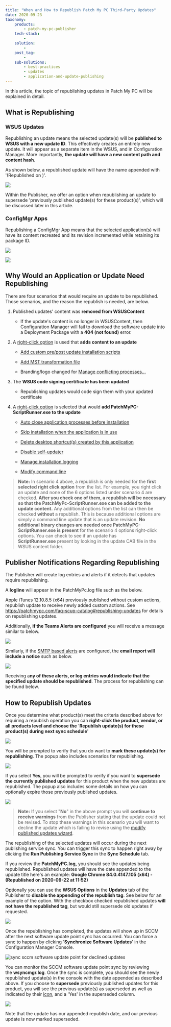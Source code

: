 ```yaml
---
title: "When and How to Republish Patch My PC Third-Party Updates"
date: 2020-09-23
taxonomy:
    products:
        - patch-my-pc-publisher
    tech-stack:
        - 
    solution:
        - 
    post_tag:
        - 
    sub-solutions:
        - best-practices
        - updates
        - application-and-update-publishing
---
```


In this article, the topic of republishing updates in Patch My PC will be explained in detail.

## What is Republishing

### WSUS Updates

Republishing an update means the selected update(s) will be **published to WSUS with a new update ID**. This effectively creates an entirely new update. It will appear as a separate item in the WSUS, and in Configuration Manager. More importantly, **the update will have a new content path and content hash**.

As shown below, a republished update will have the name appended with '(Republished on )'.

![](/_images/RemoteDesktopManager_3V7Eb7Pumf.png)

Within the Publisher, we offer an option when republishing an update to supersede 'previously published update(s) for these product(s)', which will be discussed later in this article.

### ConfigMgr Apps

Republishing a ConfigMgr App means that the selected application(s) will have its content recreated and its revision incremented while retaining its package ID.

![](/_images/RemoteDesktopManager_Jt4aaHOt4b.png)

![](/_images/KrmB8z1h2n.png)

## Why Would an Application or Update Need Republishing

There are four scenarios that would require an update to be republished. Those scenarios, and the reason the republish is needed, are below.

1. Published updates' content was **removed from WSUSContent**
    - If the update's content is no longer in WSUSContent, then Configuration Manager will fail to download the software update into a Deployment Package with a **404 (not found)** error.

3. A [right-click option](https://patchmypc.com/custom-options-available-for-third-party-updates-and-applications) is used that **adds content to an update**
    - [Add custom pre/post update installation scripts](https://patchmypc.com/custom-options-available-for-third-party-updates-and-applications#custom-scripts)
    
    - [Add MST transformation file](https://patchmypc.com/custom-options-available-for-third-party-updates-and-applications#mst-transform)
    
    - Branding/logo changed for [Manage conflicting processes…](https://patchmypc.com/custom-options-available-for-third-party-updates-and-applications#manage-conflicting-processes)

5. The **WSUS code signing certificate has been updated**
    - Republishing updates would code sign them with your updated certificate

7. A [right-click option](https://patchmypc.com/custom-options-available-for-third-party-updates-and-applications) is selected that would **add PatchMyPC-ScriptRunner.exe to the update**
    - [Auto close application processes before installation](https://patchmypc.com/custom-options-available-for-third-party-updates-and-applications#close-apps)
    
    - [Skip installation when the application is in use](https://patchmypc.com/custom-options-available-for-third-party-updates-and-applications#skip-install)
    
    - [Delete desktop shortcut(s) created by this application](https://patchmypc.com/custom-options-available-for-third-party-updates-and-applications#delete-shortcut)
    
    - [Disable self-updater](https://patchmypc.com/custom-options-available-for-third-party-updates-and-applications#disable-updates)
    
    - [Manage installation logging](https://patchmypc.com/custom-options-available-for-third-party-updates-and-applications#install-logging)
    
    - [Modify command line](https://patchmypc.com/custom-options-available-for-third-party-updates-and-applications#modify-command-line)

> **Note:** In scenario 4 above, a republish is only needed for the **first selected right click option** from the list. For example, you right click an update and none of the 6 options listed under scenario 4 are checked. **After you check one of them, a republish will be necessary so that the PatchMyPc-ScriptRunner.exe can be added to the update content.** Any additional options from the list can then be checked **without** a republish. This is because additional options are simply a command line update that is an update revision. **No additional binary changes are needed once PatchMyPC-ScriptRunner.exe is** **present** for the scenario 4 options right-click options. You can check to see if an update has **ScriptRunner.exe** present by looking in the update CAB file in the WSUS content folder. 

## Publisher Notifications Regarding Republishing

The Publisher will create log entries and alerts if it detects that updates require republishing.

A **logline** will appear in the PatchMyPc.log file such as the below.

Apple iTunes 12.10.8.5 (x64) previously published without custom actions, republish update to receive newly added custom actions. See https://patchmypc.com/faq-scup-catalog#republishing-updates for details on republishing updates.

Additionally, **if the Teams Alerts are configured** you will receive a message similar to below.

![](/_images/TeamsRepublishWarning.png)

Similarly, if the [SMTP based alerts](https://patchmypc.com/email-alerts-for-newly-published-third-party-products) are configured, the **email report will include a notice** such as below.

![](/_images/EmailRepublishWarning.png)

Receiving a**ny of these alerts, or log entries would indicate that the specified update should be republished**. The process for republishing can be found below.

## How to Republish Updates

Once you determine what product(s) meet the criteria described above for requiring a republish operation you can **right-click the product, vendor, or all products level and choose the** '**Republish update(s) for these product(s) during next sync schedule**'

![](/_images/republish-updates-1.png)

You will be prompted to verify that you do want to **mark these update(s) for republishing**. The popup also includes scenarios for republishing.

![](/_images/republish-updates-2.png)

If you select **Yes**, you will be prompted to verify if you want to **supersede the currently published updates** for this product when the new updates are republished. The popup also includes some details on how you can optionally expire those previously published updates.

![](/_images/republish-updates-3.png)

> **Note:** If you select "**No**" in the above prompt you will **continue to receive warnings** from the Publisher stating that the update could not be revised. To stop these warnings in this scenario you will want to decline the update which is failing to revise using the [modify published updates wizard](https://patchmypc.com/modify-published-third-party-updates-wizard#topic3).

The republishing of the selected updates will occur during the next publishing service sync. You can trigger this sync to happen right away by clicking the **Run Publishing Service Sync** in the **Sync Schedule** tab.

If you review the **PatchMyPC.log,** you should see the updates being republished. Republished updates will have the date appended to the update title here's an example: **Google Chrome 84.0.4147.105 (x64) - (Republished on 2020-09-22 at 11:52)**

Optionally you can use the **WSUS Options** in the **Updates** tab of the Publisher to **disable the appending of the republish tag**. See below for an example of the option. With the checkbox checked republished updates **will not have the republished tag**, but would still supersede old updates if requested.

![](/_images/republish-updates-4.png)

Once the republishing has completed, the updates will show up in SCCM after the next software update point sync has occurred. You can force a sync to happen by clicking '**Synchronize Software Updates**' in the Configuration Manager Console.

![sync sccm software update point for declined updates](/_images/sync-sccm-software-update-point-for-declined-updates.png "sync sccm software update point for declined updates")

You can monitor the SCCM software update point sync by reviewing the **wsyncmgr.log**. Once the sync is complete, you should see the newly republished update(s) in the console with the date appended as described above. If you choose to **supersede** previously published updates for this product, you will see the previous update(s) as superseded as well as indicated by their [icon](https://docs.microsoft.com/en-us/mem/configmgr/sum/understand/software-updates-icons#superseded-icon), and a 'Yes' in the superseded column.

![](/_images/superseded_column.png)

Note that the update has our appended republish date, and our previous update is now marked superseded.